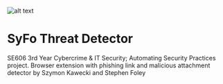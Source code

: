 ![alt text](https://i.imgur.com/lUpwyg5.png)
# SyFo Threat Detector
SE606 3rd Year Cybercrime & IT Security; Automating Security Practices project. 
Browser extension with phishing link and malicious attachment detector by Szymon Kawecki and Stephen Foley
